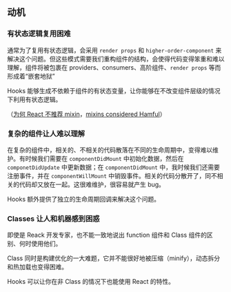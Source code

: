 ## 动机

### 有状态逻辑复用困难

通常为了复用有状态逻辑，会采用 `render props` 和 `higher-order-component` 来解决这个问题。但这些模式需要我们重构组件的结构，会使得代码变得笨重和难以理解，组件将被包裹在 providers、consumers、高阶组件、`render props` 等而形成着“嵌套地狱”

Hooks 能够生成不依赖于组件的有状态变量，让你能够在不改变组件层级的情况下利用有状态逻辑。

（[为何 React 不推荐 mixin](https://www.zhihu.com/question/67588479)，[mixins considered Hamful](https://reactjs.org/blog/2016/07/13/mixins-considered-harmful.html)）



### 复杂的组件让人难以理解

在复杂的组件中，相关的、不相关的代码散落在不同的生命周期中，变得难以维护。有时候我们需要在 `componentDidMount` 中初始化数据，然后在 `componetDidUpdate` 中更新数据；在 `componentDidMount` 中，我时候我们还需要注册事件，并在 `componentWillMount` 中销毁事件。相关的代码分散开了，同不相关的代码却又放在一起。这很难维护，很容易就产生 bug。



Hooks 额外提供了独立的生命周期回调来解决这个问题。



### Classes 让人和机器感到困惑

即使是 Reack 开发专家，也不能一致地说出 function 组件和 Class 组件的区别、何时使用他们。

Class 同时是构建优化的一大难题，它并不能很好地被压缩（minify），动态拆分和热加载也变得困难。



Hooks 可以让你在非 Class 的情况下也能使用 React 的特性。

